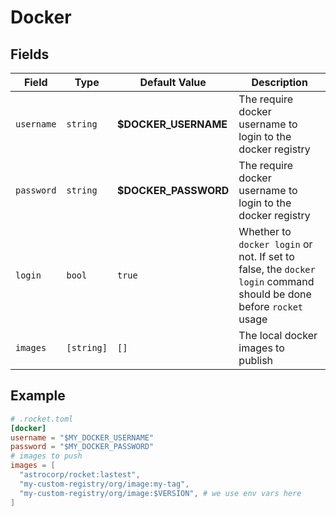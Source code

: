 # Docker

## Fields

| Field | Type | Default Value | Description |
| ----- | -----| ------------- |------------ |
| `username` | `string` | **$DOCKER_USERNAME** | The require docker username to login to the docker registry |
| `password` | `string` | **$DOCKER_PASSWORD** | The require docker username to login to the docker registry |
| `login` | `bool` | `true` | Whether to `docker login` or not. If set to false, the `docker login` command should be done before `rocket` usage |
| `images` | `[string]` | `[]` | The local docker images to publish|


## Example

```toml
# .rocket.toml
[docker]
username = "$MY_DOCKER_USERNAME"
password = "$MY_DOCKER_PASSWORD"
# images to push
images = [
  "astrocorp/rocket:lastest",
  "my-custom-registry/org/image:my-tag",
  "my-custom-registry/org/image:$VERSION", # we use env vars here
]
```
